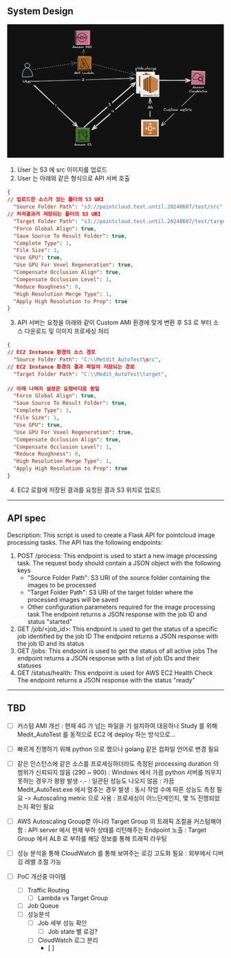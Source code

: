 
## System Design

![alt text](image.png)

1. User 는 S3 에 src 이미지를 업로드
2. User 는 아래와 같은 형식으로 API 서버 호출

```json
{
// 업로드한 소스가 있는 폴더의 S3 URI
  "Source Folder Path": "s3://pointcloud.test.until.20240607/test/src",
// 처리결과가 저장되는 폴더의 S3 URI
  "Target Folder Path": "s3://pointcloud.test.until.20240607/test/target",
  "Force Global Align": true,
  "Save Source To Result Folder": true,
  "Complete Type": 1,
  "File Size": 1,
  "Use GPU": true,
  "Use GPU For Voxel Regeneration": true,
  "Compensate Occlusion Align": true,
  "Compensate Occlusion Level": 1,
  "Reduce Roughness": 0,
  "High Resolution Merge Type": 1,
  "Apply High Resolution to Prep": true
}
```

3. API 서버는 요청을 아래와 같이 Custom AMI 환경에 맞게 변환 후 S3 로 부터 소스 다운로드 및 이미지 프로세싱 처리
```json
{
// EC2 Instance 환경의 소스 경로
  "Source Folder Path": "C:\\Metdit_AutoTest\src",
// EC2 Instance 환경의 결과 파일이 저장되는 경로
  "Target Folder Path": "C:\\Medit_AutoTest\target",

// 아래 나머지 설정은 요청바디로 동일
  "Force Global Align": true,
  "Save Source To Result Folder": true,
  "Complete Type": 1,
  "File Size": 1,
  "Use GPU": true,
  "Use GPU For Voxel Regeneration": true,
  "Compensate Occlusion Align": true,
  "Compensate Occlusion Level": 1,
  "Reduce Roughness": 0,
  "High Resolution Merge Type": 1,
  "Apply High Resolution to Prep": true
}
```
4. EC2 로컬에 저장된 결과를 요청된 결과 S3 위치로 업로드

---
## API spec

Description: This script is used to create a Flask API for pointcloud image processing tasks.
The API has the following endpoints:
1. POST /process: This endpoint is used to start a new image processing task. The request body should contain a JSON object with the following keys
   - "Source Folder Path": S3 URI of the source folder containing the images to be processed
   - "Target Folder Path": S3 URI of the target folder where the processed images will be saved
   - Other configuration parameters required for the image processing task
   The endpoint returns a JSON response with the job ID and status "started"
2. GET /job/<job_id>: This endpoint is used to get the status of a specific job identified by the job ID
   The endpoint returns a JSON response with the job ID and its status
3. GET /jobs: This endpoint is used to get the status of all active jobs
   The endpoint returns a JSON response with a list of job IDs and their statuses
4. GET /status/health: This endpoint is used for AWS EC2 Health Check
   The endpoint returns a JSON response with the status "ready"
---
## TBD

- [ ] 커스텀 AMI 개선
: 현재 4G 가 넘는 파일을 기 설치하여 대응하나 Study 를 위해 Medit_AutoTest 를 동적으로 EC2 에 deploy 하는 방식으로...

- [ ] 빠르게 진행하기 위해 python 으로 했으나 golang 같은 컴파일 언어로 변경 필요

- [ ] 같은 인스턴스에 같은 소스를 프로세싱하더라도 측정된 processing duration 의 범위가 신뢰되지 않음 (290 ~ 900)
: Windows 에서 가끔 python 서버를 띄우지 못하는 경우가 왕왕 발생 -.-
: 일관된 성능도 나오지 않음
: 가끔 Medit_AutoTest.exe 에서 멈추는 경우 발생
: 동시 작업 수에 따른 성능도 측정 필요 -> Autoscaling metric 으로 사용
: 프로세싱이 어느단계인지, 몇 % 진행되었는지 확인 필요

- [ ] AWS Autoscaling Group뿐 아니라 Target Group 의 트래픽 조절을
커스텀해야 함
: API server 에서 현재 부하 상태를 리턴해주는 Endpoint 노출
: Target Group 에서 ALB 로 부하를 해당 정보를 통해 트래픽 라우팅

- [ ] 성능 분석을 통해 CloudWatch 를 통해 보여주는 로깅 고도화 필요
: 외부에서 디버깅 레벨 조절 가능


- [ ] PoC 개선중 아이템
	- [ ] Traffic Routing
		- [ ] Lambda vs Target Group
	- [ ] Job Queue
	- [ ] 성능분석
		- [ ] Job 세부 성능 확인
			- [ ] Job state 별 로깅?
		- [ ] CloudWatch 로그 분리
			- [ ] 


